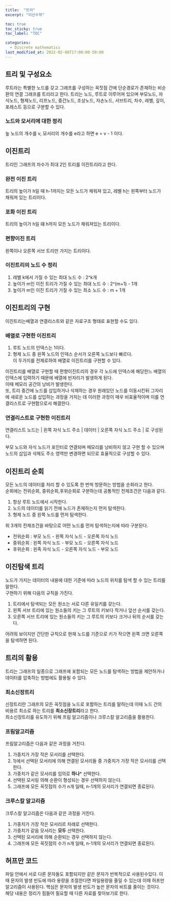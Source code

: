 ```yaml
---
title:  "트리"
excerpt: "이산수학"

toc: true
toc_sticky: true
toc_label: "TOC"

categories:
  - Discrete mathematics
last_modified_at: 2022-02-08T17:00:00-50:00
---
```


## 트리 및 구성요소
루트라는 특별한 노드를 갖고 그래프를 구성하는 꼭짓점 간에 단순경로가 존재하는 비순환의 연결 그래프를 트리라고 한다.
트리는 노드, 루트로 이루어져 있으며 부모노드, 자식노드, 형제노드, 리프노드, 중간노드, 조상노드, 자손노드, 서브트리, 차수, 레벨, 깊이, 포레스트 등으로 구분할 수 있다.  

### 노드와 모서리에 대한 정리
높 노드의 개수를 v, 모서리의 개수를 e라고 하면 e = v - 1 이다.  

## 이진트리 
트리인 그래프의 차수가 최대 2인 트리를 이진트리라고 한다.  

### 완전 이진 트리
트리의 높이가 h일 때 h-1까지는 모든 노드가 채워져 있고, 레벨 h는 왼쪽부터 노드가 채워져 있는 트리이다.

### 포화 이진 트리
트리의 높이가 h일 떄 h까지 모든 노드가 채워져있는 트리이다.  

### 편향이진 트리
왼쪽이나 오른쪽 서브 트리만 가지는 트리이다.  

### 이진트리의 노드 수 정리
1. 레벨 k에서 가질 수 있는 최대 노드 수 : 2^k개
2. 높이가 m인 이진 트리가 가질 수 있는 최대 노드 수 : 2^(m+1) - 1개
3. 높이가 m인 이진 트리가 가질 수 있는 최소 노드 수 : m + 1개

## 이진트리의 구현
이진트리는배열과 연결리스트와 같은 자료구조 형태로 표현할 수도 있다.  

### 배열로 구현한 이진트리
1. 루트 노드의 인덱스는 1이다.  
2. 형제 노드 중 왼쪽 노드의 인덱스 순서가 오른쪽 노드보다 빠르다.  
이 두가지를 전제로하여 배열로 이진트리를 구현할 수 있다.  

이진트리를 배열로 구현할 때 편향이진트리의 경우 각 노드에 인덱스에 해당한느 배열의 인덱스에 입력하기 때문에 배열에 빈자리가 발생하게 된다.  
이때 메모리 공간의 낭비가 발생한다.  
또, 트리 중간에 노드를 삽입하거나 삭제하는 경우 원래있던 노드를 이동시킨뒤 그자리에 새로운 노드를 삽입하는 과정을 거치는 데 이러한 과정이 매우 비효율적이며 이를 연결리스트로 구현함으로서 해결한다.  

### 연결리스트로 구현한 이진트리
연결리스트 노드는 | 왼쪽 자식 노드 주소 | 데이터 | 오른쪽 자식 노드 주소 | 로 구성된다.  

부모 노드와 자식 노드가 포인터로 연결되며 메모리를 낭비하지 않고 구현 할 수 있으며 노드의 삽입과 삭제도 주소 영역만 변경하면 되므로 효율적으로 구성할 수 있다.  

## 이진트리 순회
모든 노드의 데이터를 처리 할 수 있도록 한 번씩 방문하는 방법을 순회라고 한다.  
순회에는 전위순회, 중위순회,후위순회로 구분하는데 공통적인 전제조건은 다음과 같다.  

1. 항상 루트 노드에서 시작한다.  
2. 노드의 데이터를 읽기 전에 노드가 존재하는지 먼저 탐색한다.  
3. 형제 노드 중 왼쪽 노드를 먼저 탐색한다.  

위 3개의 전제조건을 바탕으로 어떤 노드를 먼저 탐색하는지에 따라 구분된다.

* 전위순회 : 부모 노드 - 왼쪽 자식 노드 - 오른쪽 자식 노드
* 중위순회 : 왼쪽 자식 노드 - 부모 노드 - 오른쪽 자식 노드
* 후위순회 : 왼족 자식 노드 - 오른쪽 자식 노드 - 부모 노드 


## 이진탐색 트리
노드가 가지는 데이터의 내용에 대한 기준에 따라 노드의 위치를 탐색 할 수 있는 트리를 말한다.  
구현하기 위해 다음의 규칙을 가진다.  

1. 트리에서 탐색되는 모든 원소는 서로 다른 유일키를 갖는다.  
2. 왼쪽 서브 트리에 있는 원소들의 키는 그 루트의 키보다 작거나 앞선 순서를 갖는다.  
3. 오른쪽 서브 트리에 있는 원소들의 키는 그 루트의 키보다 크거나 뒤의 순서를 갖는다.  

어려워 보이지만 간단한 규칙으로 현재 노드를 기준으로 키가 작으면 왼쪽 크면 오른쪽을 탐색하면 된다.  

## 트리의 활용
트리는 그래프의 일종으로 그래프에 포함되는 모든 노드를 탐색하는 방법을 제안하거나 데이터를 압축하는 방법에도 활용될 수 있다.  

### 최소신장트리
신장트리란 그래프의 모든 꼭짓점을 노드로 포함하는 트리를 말하는데
이때 노드 간의 비용르 최소로 하는 트리를 **최소신장트리**라고 한다.  
최소신장트리를 유도하기 위해 프림 알고리즘이나 크루스칼 알고리즘을 활용한다.  

### 프림알고리즘
프림알고리즘은 다음과 같은 과정을 거친다.  
1. 가중치가 가장 작은 모서리를 선택한다. 
2. 1)에서 선택된 모서리에 의해 연결된 모서리들 중 가중치가 가장 작은 모서리를 선택한다.
3. 가중치가 같은 모서리를 임의로 **하나*** 선택한다.
4. 선택된 모서링 의해 순환이 형성되는 경우 선택하지 않는다.
5. 그래프에 모든 꼭짓점의 수가 n개 일때, n-1개의 모서리가 연결되면 종료된다.  

### 크루스칼 알고리즘
크루스칼 알고리즘은 다음과 같은 과정을 거친다.  
1. 가중치가 가장 작은 모서리르 차례로 선택한다.  
2. 가중치가 같음 모서리는 **모두** 선택한다.  
3. 선택된 모서리에 의해 순환되는 경우 선택하지 않는다.  
4. 그래프에 모든 꼭짓점의 수가 n개 일때, n-1개의 모서리가 연결되면 종료된다.  

## 허프만 코드
파일 안에서 서로 다른 문자들도 포함되지만 같은 문자가 반복적으로 사용된수있다. 이때 문자의 발생 빈도에 따라 용량을 조절한다면 파일용량을 줄일 수 있는데 이때 허프만 알고리즘이 사용된다. 핵심은 문자의 발생 빈도가 높은 문자의 비트를 줄이는 것이다.  
해당 내용은 정리가 힘들어 필요할 때 다른 자료를 찾아보기로 한다.  
